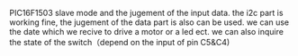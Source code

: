 PIC16F1503 slave mode and the jugement of the input data.
the i2c part is working fine, the jugement of the data part is also can be used.
we can use the date which we recive to drive a motor or a led  ect.
we can also inquire the state of the switch（depend on the input of pin C5&C4)
